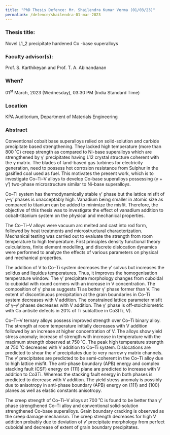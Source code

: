 ```yaml
---
title: "PhD Thesis Defence: Mr. Shailendra Kumar Verma (01/03/23)"
permalink: /defence/shailendra-01-mar-2023
---
```

### Thesis title:
Novel L1_2 precipitate hardened Co -base superalloys

### Faculty advisor(s):
Prof. S. Karthikeyan and Prof. T. A. Abinandanan

### When?
01<sup>st</sup> March, 2023 (Wednesday), 03:30 PM (India Standard Time)

### Location
KPA Auditorium, Department of Materials Engineering

### Abstract
Conventional cobalt base superalloys relied on solid-solution and carbide precipitate based strengthening. They lacked high temperature (more than 800 ˚C) creep strength as compared to Ni-base superalloys which are strengthened by γ′ precipitates having L12 crystal structure coherent with the γ matrix. The blades of land-based gas turbines for electricity generation, need to possess hot corrosion resistance from Sulphur in the gasified coal used as fuel. This motivates the present work, which is to investigate Co–Ti–V alloys to develop Co-base superalloys possessing (γ + γ′) two-phase microstructure similar to Ni-base superalloys.  
 
Co–Ti system has thermodynamically stable γ′ phase but the lattice misfit of γ–γ′ phases is unacceptably high. Vanadium being smaller in atomic size as compared to titanium can be added to minimize the misfit. Therefore, the objective of this thesis was to investigate the effect of vanadium addition to cobalt-titanium system on the physical and mechanical properties.  
 
The Co–Ti–V alloys were vacuum arc melted and cast into rod form, followed by heat treatments and microstructural characterization. Mechanical testing was carried out to evaluate the strength from room temperature to high temperature. First principles density functional theory calculations, finite element modelling, and discrete dislocation dynamics were performed to analyze the effects of various parameters on physical and mechanical properties.  
 
The addition of V to Co–Ti system decreases the γ′ solvus but increases the solidus and liquidus temperatures. Thus, it improves the homogenisation temperature window. The γ′ precipitate morphology changes from cuboidal to cuboidal with round corners with an increase in V concentration. The composition of γ′ phase suggests Ti as better γ′ phase former than V. The extent of discontinuous precipitation at the grain boundaries in Co–Ti system decreases with V addition. The constrained lattice parameter misfit of γ–γ′ phases decreases with V addition. The γ′ phase is off-stoichiometric with Co antisite defects in 20% of Ti sublattice in Co3(Ti, V).  
 
Co–Ti–V ternary alloys possess improved strength over Co–Ti binary alloy. The strength at room temperature initially decreases with V addition followed by an increase at higher concentration of V. The alloys show yield stress anomaly; increase of strength with increase in temperature with the maximum strength observed at 750 ˚C. The peak high temperature strength at 750 ˚C decreases with V addition to Co–Ti system. Dislocations are predicted to shear the γ′ precipitates due to very narrow γ matrix channels. The γ′ precipitates are predicted to be semi-coherent in the Co–Ti alloy due to high lattice misfit. The anti-phase boundary (APB) energy and complex stacking fault (CSF) energy on {111} plane are predicted to increase with V addition to Co3Ti. Whereas the stacking fault energy in both phases is predicted to decrease with V addition. The yield stress anomaly is possibly due to anisotropy in anti-phase boundary (APB) energy on {111} and {100} planes as well as elastic constants anisotropy.  
 
The creep strength of Co–Ti–V alloys at 700 ˚C is found to be better than γʹ phase strengthened Co–Ti alloy and conventional solid-solution strengthened Co-base superalloys. Grain boundary cracking is observed as the creep damage mechanism. The creep strength decreases for high V addition probably due to deviation of γ′ precipitate morphology from perfect cuboidal and decrease of extent of grain boundary precipitates.